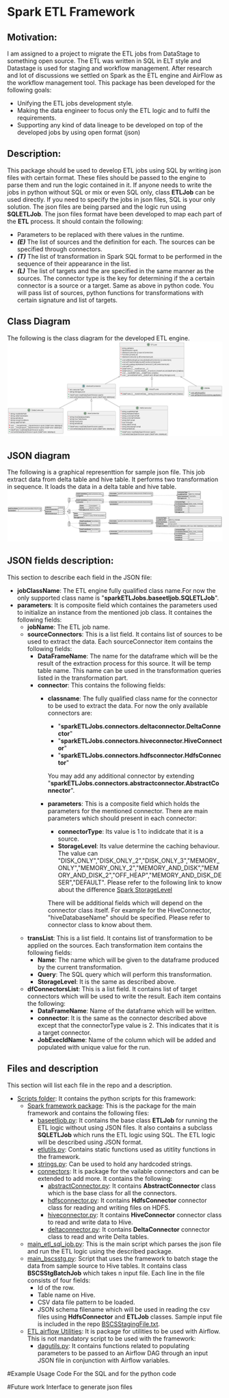 
# Spark ETL Framework

## Motivation:
I am assigned to a project to migrate the ETL jobs from DataStage to something open source.
The ETL was written in SQL in ELT style and Datastage is used for staging and workflow management.
After research and lot of discussions we settled on Spark as the ETL engine and AirFlow as the workflow
management tool. 
This package has been developed for the following goals:
- Unifying the ETL jobs development style.
- Making the data engineer to focus only the ETL logic and to fulfil the requirements. 
- Supporting any kind of data lineage to be developed on top of the developed jobs by using open format (json)

## Description:
This package should be used to develop ETL jobs using SQL by writing json files with certain format.
These files should be passed to the engine to parse them and run the logic contained in it.
If anyone needs to write the jobs in python without SQL or mix or even SQL only, class **ETLJob** can be used directly.
If you need to specify the jobs in json files, SQL is your only solution. The json files are being parsed and the logic run using **SQLETLJob**.
The json files format have been developed to map each part of the **ETL** process.
It should contain the following:
- Parameters to be replaced with there values in the runtime.
- ***(E)*** The list of sources and the definition for each. The sources can be specified through connectors.
- ***(T)*** The list of transformation in Spark SQL format to be performed in the sequence of their appearance in the list.
- ***(L)*** The list of targets and the are specified in the same manner as the sources. The connector type is the key for determining if the a certain connector is a source or a target.
Same as above in python code. You will pass list of sources, python functions for transformations with certain signature and list of targets.

## Class Diagram
The following is the class diagram for the developed ETL engine.
![ETL Engine](diagrams/sparkETL.png)
## JSON diagram 
The following is a graphical representtion for sample json file. This job extract data
from delta table and hive table. It performs two transformation in sequence. It loads the data
in a delta table and hive table.
![JSON sample](diagrams/jsonfilesample.png)

## JSON fields description:
This section to describe each field in the JSON file:
- **jobClassName**: The ETL engine fully qualified class name.For now the only supported class name is "**sparkETLJobs.baseetljob.SQLETLJob**". 
- **parameters**: It is composite field which containes the parameters used to initialize an instance from the mentioned job class.
  It containes the following fields: 
  - **jobName**: The ETL job name.
  - **sourceConnectors**: This is a list field. It contains list of sources to be used to extract the data.
    Each sourceConnector item contains the following fields:
    - **DataFrameName**: The name for the dataframe which will be the result of the extraction process for this source. It will be temp table name. 
      This name can be used in the transformation queries listed in the transformation part.
    - **connector**: This contains the following fields:
      - **classname**: The fully qualified class name for the connector to be used to extract the data.
        For now the only available connectors are:
        - "**sparkETLJobs.connectors.deltaconnector.DeltaConnector**"
        - "**sparkETLJobs.connectors.hiveconnector.HiveConnector**"
        - "**sparkETLJobs.connectors.hdfsconnector.HdfsConnector**"
        
        You may add any additional connector by extending "**sparkETLJobs.connectors.abstractconnector.AbstractConnector**".
      - **parameters**: This is a composite field which holds the parameters for the mentioned connector.
        There are main parameters which should present in each connector:
        - **connectorType**: Its value is 1 to indidcate that it is a source.
        - **StorageLevel**: Its value determine the caching behaviour. The value can "DISK_ONLY","DISK_ONLY_2","DISK_ONLY_3","MEMORY_ONLY","MEMORY_ONLY_2","MEMORY_AND_DISK","MEMORY_AND_DISK_2","OFF_HEAP","MEMORY_AND_DISK_DESER","DEFAULT".
          Please refer to the following link to know about the difference [Spark StorageLevel](https://spark.apache.org/docs/3.1.2/api/python/reference/api/pyspark.StorageLevel.html?highlight=storagelevel)
        
        There will be additional fields which will depend on the connector class itself.
        For example for the HiveConnector, "hiveDatabaseName" should be specified. Please refer to connector class to know about them.
  - **transList**: This is a list field. It contains list of transformation to be applied on the sources. Each transformation item contains the following fields:
    - **Name**: The name which will be given to the dataframe produced by the current transformation.
    - **Query**: The SQL query which will perform this transformation.
    - **StorageLevel**: It is the same as described above.
  - **dfConnectorsList**: This is a list field. It contains list of target connectors which will be used to write the result.
    Each item contains the following:
    - **DataFrameName**: Name of the dataframe which will be written.
    - **connector**: It is the same as the connector described above except that the connectorType value is 2.
      This indicates that it is a target connector.
    - **JobExecIdName**: Name of the column which will be added and populated with unique value for the run.


## Files and description

This section will list each file in the repo and a description.
- [Scripts folder](/scripts): It contains the python scripts for this framework:
  - [Spark framework package](scripts/sparkETLJobs): This is the package for the main framework and contains the following files:
    - [baseetljob.py](scripts/sparkETLJobs/baseetljob.py): It contains the base class **ETLJob** for running the ETL logic without using JSON files.
      It also contains a subclass **SQLETLJob** which runs the ETL logic using SQL. The ETL logic will be described using JSON format.
    - [etlutils.py](scripts/sparkETLJobs/etlutils.py): Contains static functions used as utitlity functions in the framework.
    - [strings.py](scripts/sparkETLJobs/strings.py): Can be used to hold any hardcoded strings.
    - [connectors](/scripts/sparkETLJobs/connectors): It is package for the vailable connectors and can be extended to add more. It contains the following:
      - [abstractConnector.py](/scripts/sparkETLJobs/connectors/abstractConnector.py): It contains **AbstractConnector** class which is the base class for all the connectors.
      - [hdfsconnector.py](/scripts/sparkETLJobs/connectors/hdfsconnector.py): It contains **HdfsConnector** connector class for reading and writing files on HDFS.
      - [hiveconnector.py](/scripts/sparkETLJobs/connectors/hiveconnector.py): It contains **HiveConnector** connector class to read and write data to Hive.
      - [deltaconnector.py](/scripts/sparkETLJobs/connectors/deltaconnector.py): It contains **DeltaConnector** connector class to read and write Delta tables.
  - [main_etl_sql_job.py](/scripts/main_etl_sql_job.py): This is the main script which parses the json file and run the ETL logic using the described package.
  - [main_bscsstg.py](/scripts/main_bscsstg.py): Script that uses the framework to batch stage the data from sample source to Hive tables.
    It contains class **BSCSStgBatchJob** which takes n input file. Each line in the file consists of four fields:
    - Id of the row.
    - Table name on Hive.
    - CSV data file pattern to be loaded.
    - JSON schema filename which will be used in reading the csv files using **HdfsConnector** and **ETLJob** classes.
    Sample input file is included in the repo [BSCSStagingFile.txt](/sample_input_files/BSCSStagingFile.txt).
  - [ETL airflow Utilities](/scripts/etldagutils): It is package for utilities to be used with Airflow. This is not mandatory script to be used with the framework:
    - [dagutils.py](scripts/etldagutils/dagutils.py): It contains functions related to populating parameters to be passed to an Airflow DAG through an input JSON file in conjunction with Airflow variables.

#Example Usage Code
For the SQL and for the python code

#Future work
Interface to generate json files

